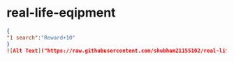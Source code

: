 # real-life-eqipment
``` json
{
"1 search":"Reward+10"
}
![Alt Text]("https://raw.githubusercontent.com/shubham21155102/real-life-eqipment/main/temp.gif")

